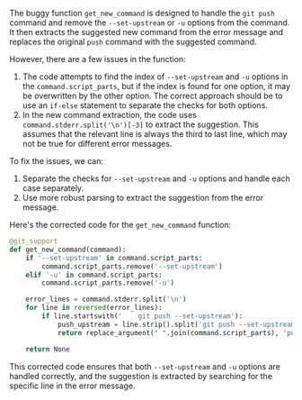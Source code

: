 The buggy function `get_new_command` is designed to handle the `git push` command and remove the `--set-upstream` or `-u` options from the command. It then extracts the suggested new command from the error message and replaces the original `push` command with the suggested command.

However, there are a few issues in the function:
1. The code attempts to find the index of `--set-upstream` and `-u` options in the `command.script_parts`, but if the index is found for one option, it may be overwritten by the other option. The correct approach should be to use an `if-else` statement to separate the checks for both options.
2. In the new command extraction, the code uses `command.stderr.split('\n')[-3]` to extract the suggestion. This assumes that the relevant line is always the third to last line, which may not be true for different error messages.

To fix the issues, we can:
1. Separate the checks for `--set-upstream` and `-u` options and handle each case separately.
2. Use more robust parsing to extract the suggestion from the error message.

Here's the corrected code for the `get_new_command` function:

```python
@git_support
def get_new_command(command):
    if '--set-upstream' in command.script_parts:
        command.script_parts.remove('--set-upstream')
    elif '-u' in command.script_parts:
        command.script_parts.remove('-u')

    error_lines = command.stderr.split('\n')
    for line in reversed(error_lines):
        if line.startswith('    git push --set-upstream'):
            push_upstream = line.strip().split('git push --set-upstream ')[1]
            return replace_argument(" ".join(command.script_parts), 'push', push_upstream)

    return None
```

This corrected code ensures that both `--set-upstream` and `-u` options are handled correctly, and the suggestion is extracted by searching for the specific line in the error message.